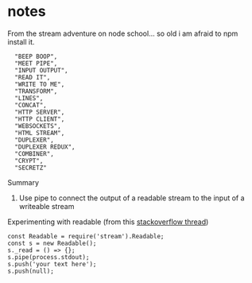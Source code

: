 # notes

From the stream adventure on node school... so old i am afraid to npm install it.

```
  "BEEP BOOP",
  "MEET PIPE",
  "INPUT OUTPUT",
  "READ IT",
  "WRITE TO ME",
  "TRANSFORM",
  "LINES",
  "CONCAT",
  "HTTP SERVER",
  "HTTP CLIENT",
  "WEBSOCKETS",
  "HTML STREAM",
  "DUPLEXER",
  "DUPLEXER REDUX",
  "COMBINER",
  "CRYPT",
  "SECRETZ"
  ```

Summary

1. Use pipe to connect the output of a readable stream to the input of a writeable stream

Experimenting with readable (from this [stackoverflow thread](https://stackoverflow.com/questions/12755997/how-to-create-streams-from-string-in-node-js))

```
const Readable = require('stream').Readable;
const s = new Readable();
s._read = () => {};
s.pipe(process.stdout);
s.push('your text here');
s.push(null);
```
